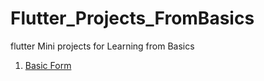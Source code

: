 # Flutter_Projects_FromBasics
flutter Mini projects for Learning from Basics

1. [Basic Form](https://github.com/ikram-khani/Flutter_Projects_FromBasics/tree/main/basic_form)
